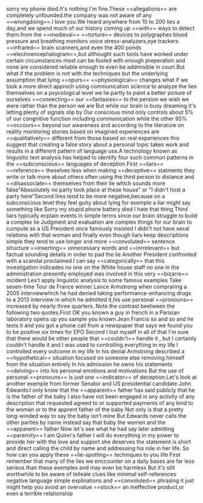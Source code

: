sorry my phone died.It's nothing I'm fine.These ==allegations== are completely unfounded.the company was not aware of any ==wrongdoing==.I love you.We heard anywhere from 10 to 200 lies a day,and we spend much of our history coming up ==with== ways to detect them.from the ==medieval== ==torture== devices to polygraphes blood pressure and breathing monitors voice stress-analyzers,eye trackers ==infrared== brain scanners,and even the 400 ponds ==electroencephalogram==,but althought such tools have worked under certain circumstances most can be fooled with enough preperation and none are considered reliable enough to even be addmisible in court.But what if the problem is not with the techniques but the underlying assumption that lying ==spurs== ==physiological== changes what if we took a more direct approch using communication science to analyze the lies themselves on a psycological level we lie partly to paint a better picture of ourselves ==connecting== our ==fantasies== to the persion we wish we were rather than the person we are But while our brain is busy dreaming it's letting plenty of signals slip by Our conscious mind only controls about 5% of our congnitive function including communication while the other 95% ==occours== beyond our awareness and according to the literature on reality monitoring stories based on imagined experiences are ==qualitatively== different from those based on real experiences this suggest that creating a false story about a personal topic takes work and results in a different pattern of language use.A technology known as linguistic text analysis has helped to identify four such common patterns in the ==subconscious== languages of deception.First ==liars== ==reference== theselves less when making ==deceptive== statments they write or talk more about others  often using the third person to distance and ==disassociate== themselves from their lie which sounds more false"Abosolutely no party took place at these house" or "I didn't host a party here"Second lires tend to be more negative,because on a subconscious level they feel guity about lying for exemple a liar might say something like Sorry my stupid phone battery died I hate that thing Third liars typically ecplain events in simple terms since our brain struggle to build a complex lie Judgment and evaluation are complex things for our brain to cumpute as a US President once famously insisted I didn't not have sexal relations with that woman and finally even though liars keep descriptions simple they tend to use longer snd more ==convoluted== sentence structure ==inserting== unnecessary words and ==inrrelevant== but factual sounding details in order to pad the lie Another President confronted with a scandal proclaimed I can say ==categorically== that this investigation indicades no one on the White house staff no one in the administration presently employed was involved in this very ==bizarre== incident Les't apply linguistic analysis to some famous examples Take seven-time Tour de France winner Lance Armstrong when compraring a 2005 interviewwhich he had denied taking performance-enhancing drugs to a 2013 interview in which he admitted it,his use personal ==pronouns== increased by nearly three quarters. Note the contrast beetween the following two quotes.First OK you known a guy in french in a Parisian laboratory opens up you sample you known Jean Francis so and so and he tests it and you got a phone call from a newspaper that says we found you to be positive six times for EPO Second I lost myself in all of that I'm sure that there would be other people that ==couldn't== handle it , but I certainly couldn't handle it and I was used to controlling everything in my life I controlled every outcome in my life In his denial Armstrong described a ==hypothetical==  situation focused on someone else removing himself from the situation entirely In his admission he owns his statements ==delving== into his personal emotions and motivations But the use of personal ==pronouns== is just one ==indicator== of deception.Let's look at another exemple from former Senator and US presidential candidate John Edwards:I only know that the ==apparent== father has said publicly that he is the father of the baby I also have not been engaged in any activity of any description that requested agreed to or supported payments of any kind to the woman or to the apprent father of the baby Not only is that a pretty long-winded way to say the baby isn't mine But Edwards never calls the other parties by name instead say that baby the women and the ==apparent== father Now let's see what he had say later admitting ==parernity== I am Quinn's father I will do everything in my power to provide her with the love and support she deserves the statement is short and direct calling the child by name and addressing his role in her life. So how can you apply these ==lie-spotting== techniques to you life First remember that many of the lies we enccounter on a daily bases are far less serieus than these exemples and may even be harmless But it's still worthwhile to be aware of  telleale clues  like minimal self-references negative language simple explinations and ==convoluted== phrasing it just might help you avoid an overvalue ==stock== an ineffective product,or even a terrible relationship